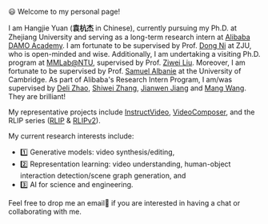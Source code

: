 <!-- 加点表情包,直接复制图片即可  https://github.com/guodongxiaren/README/blob/master/emoji.md?tdsourcetag=s_pcqq_aiomsg -->

😃 Welcome to my personal page!

<!--
I joined Alibaba DAMO Academy as a research scientist via the Alibaba Star ('阿里星') program, working on cutting-edge problems in foundation models.
I obtained my PhD from Zhejiang University, under the supervision of Prof. [Dong Ni](https://person.zju.edu.cn/en/nidong), Prof. [Samuel Albanie](https://samuelalbanie.com/) (University of Cambridge), [Deli Zhao](https://zhaodeli.github.io/) (Alibaba DAMO) and [Shiwei Zhang](https://scholar.google.com/citations?user=ZO3OQ-8AAAAJ&hl=en&oi=ao) (Alibaba DAMO/Tongyi).
I have undertaken a visiting Ph.D. program at [MMLab@NTU](https://www.mmlab-ntu.com/), supervised by Prof. [Ziwei Liu](https://liuziwei7.github.io/).
-->

I am Hangjie Yuan (**袁杭杰** in Chinese), currently pursuing my Ph.D. at Zhejiang University and serving as a long-term research intern at [Alibaba DAMO Academy](https://damo.alibaba.com/). 
I am fortunate to be supervised by Prof. [Dong Ni](https://person.zju.edu.cn/en/nidong) at ZJU, who is open-minded and wise. 
Additionally, I am undertaking a visiting Ph.D. program at [MMLab@NTU](https://www.mmlab-ntu.com/), supervised by Prof. [Ziwei Liu](https://liuziwei7.github.io/).
Moreover, I am fortunate to be supervised by Prof. [Samuel Albanie](https://samuelalbanie.com/) at the University of Cambridge. 
As part of Alibaba's Research Intern Program, I am/was supervised by [Deli Zhao](https://zhaodeli.github.io/), [Shiwei Zhang](https://scholar.google.com/citations?user=ZO3OQ-8AAAAJ&hl=en&oi=ao), [Jianwen Jiang](https://scholar.google.com/citations?user=37gvStUAAAAJ&hl=en) and [Mang Wang](https://scholar.google.com/citations?user=igKgaDwAAAAJ&hl=en&oi=sra). 
They are brilliant!

My representative projects include [InstructVideo](https://arxiv.org/abs/2312.12490), [VideoComposer](https://arxiv.org/abs/2306.02018), and the RLIP series ([RLIP](https://arxiv.org/abs/2209.01814) & [RLIPv2](https://arxiv.org/abs/2308.09351)).

<!-- During my PhD, I was fortunate to work closely with xxx from academia and xxxx from the industry.-->

<!-- As part of the [China Scholarship Council](https://www.csc.edu.cn/chuguo)'s Visiting Program, I am fortunate to be supervised by Prof. [Samuel Albanie](https://samuelalbanie.com/) (University of Cambridge). -->
<!-- Besides, I am fortunate to be supervised by Prof. [Samuel Albanie](https://samuelalbanie.com/) (University of Cambridge), [Shiwei Zhang](https://scholar.google.com/citations?user=ZO3OQ-8AAAAJ&hl=en&oi=ao) (Alibaba DAMO Academy) and [Jianwen Jiang](https://scholar.google.com/citations?user=uDAkC1kAAAAJ&hl=zh-CN&oi=ao) (Tsinghua University) -->
<!-- work closely -->

My current research interests include:
- 1️⃣ Generative models: video synthesis/editing,
- 2️⃣ Representation learning: video understanding, human-object interaction detection/scene graph generation, and
- 3️⃣ AI for science and engineering.

<!--
- 3️⃣ Language-Vision Foundation Models and their Applications, and
- 4️⃣ AI for Science and Engineering.-->


<!--[Shiwei Zhang](https://scholar.google.com/citations?user=ZO3OQ-8AAAAJ&hl=en&oi=ao) (Alibaba DAMO Academy), [Jianwen Jiang](https://scholar.google.com/citations?user=37gvStUAAAAJ&hl=en) (Tsinghua University) and [Mang Wang](https://scholar.google.com/citations?user=igKgaDwAAAAJ&hl=en&oi=sra) (ByteDance Inc.)-->
<!--I have published several papers in top-tier conferences, _e.g._ NeurIPS, ICCV, CVPR and AAAI.-->
<!--4️⃣ Continual Learning.-->
<!-- My research interests include the intersection of Natural Language and Computer Vision, Relation Detection and Group Activity Recognition (in videos). Previously, I work on Group Activity Recognition (in videos). -->

Feel free to drop me an email📧 if you are interested in having a chat or collaborating with me.

<!-- Any form of collaboration is welcomed. I indeed have some new ideas, but I do not have sufficient time to prove them all. Drop me an email 📧!-->

<!--
<span style="color:red"><strong> I am currently seeking job opportunities and anticipate graduating in 2024. I am exploring options in both academia, such as postdoctoral positions, and industry, focusing on research-oriented roles. I would be delighted to discuss any job openings or research projects. Please don't hesitate to contact me at hj.yuan@zju.edu.cn. </strong></span>
-->




<!-- A non-exhaustive list of my brilliant academic collaborators: Prof. [Dong Ni](https://person.zju.edu.cn/en/nidong), Prof. [Samuel Albanie](https://samuelalbanie.com/), [Shiwei Zhang](https://scholar.google.com/citations?user=ZO3OQ-8AAAAJ&hl=en&oi=ao), [Jianwen Jiang](https://scholar.google.com/citations?user=uDAkC1kAAAAJ&hl=zh-CN&oi=ao) -->



<!-- I work at [Sea AI Lab](https://sail.sea.com/) <img src='./images/logo-sea-header-desktop.webp' style='width: 6em;'> as a research scientist now, leading the audio team and doing some fundamental audio-related research. We are [hiring researchers and engineers](https://career.sea.com/position/427) to work on TTS, music generation, speech translation and audio-driven talking face generation. If interested, feel free to email me at [renyi@sea.com](mailto:renyi@sea.com).

I graduated from [Chu Kochen Honors College](http://ckc.zju.edu.cn/ckcen/main.htm), Zhejiang University (浙江大学竺可桢学院) with a bachelor's degree and from the Department of Computer Science and Technology, Zhejiang University (浙江大学计算机科学与技术学院) with a master's degree, advised by [Zhao Zhou (赵洲)](https://person.zju.edu.cn/zhaozhou). I also collaborate with [Xu Tan (谭旭)](https://www.microsoft.com/en-us/research/people/xuta/), [Tao Qin (秦涛)](https://www.microsoft.com/en-us/research/people/taoqin/) and [Tie-yan Liu (刘铁岩)](https://www.microsoft.com/en-us/research/people/tyliu/) from [Microsoft Research Asia](https://www.microsoft.com/en-us/research/group/machine-learning-research-group/) <img src='./images/microsoft_logo.svg' style="width: 4em;"> closely. 

I won the [Baidu Scholarship](https://baike.baidu.com/item/%E7%99%BE%E5%BA%A6%E5%A5%96%E5%AD%A6%E9%87%91/9929412) (10 candidates worldwide each year) and ByteDance Scholars Program (10 candidates worldwide each year) in 2020 and was selected as one of [the top 100 AI Chinese new stars](https://mp.weixin.qq.com/s?__biz=MzA4NzQ5MTA2NA==&mid=2653639431&idx=1&sn=25b6368c1954419b9090840347d9a27d&chksm=8be75b90bc90d286a5af3ef8e610e822d705dc3cf4382b45e3f14489f3e7ec4fd8c95ed0eceb&mpshare=1&scene=2&srcid=0511LMlj9Qv9DeIZAjMjYAU9&sharer_sharetime=1620731348139&sharer_shareid=631c113940cb81f34895aa25ab14422a#rd) and AI Chinese New Star Outstanding Scholar (10 candidates worldwide each year). 

My research interest includes speech synthesis, neural machine translation and automatic music generation. I have published more than 30 papers <a href='https://scholar.google.com/citations?user=4FA6C0AAAAAJ'><img src="https://img.shields.io/endpoint?logo=Google%20Scholar&url=https%3A%2F%2Fcdn.jsdelivr.net%2Fgh%2FRayeRen%2Frayeren.github.io@google-scholar-stats%2Fgs_data_shieldsio.json&labelColor=f6f6f6&color=9cf&style=flat&label=citations"></a> at the top international AI conferences such as NeurIPS, ICML, ICLR, KDD. 

To promote the communication among the Chinese ML & NLP community, we (along with other 11 young scholars worldwide) founded the [MLNLP community](https://space.bilibili.com/168887299) in 2021. I am honored to be one of the chairs of the MLNLP committee. -->
